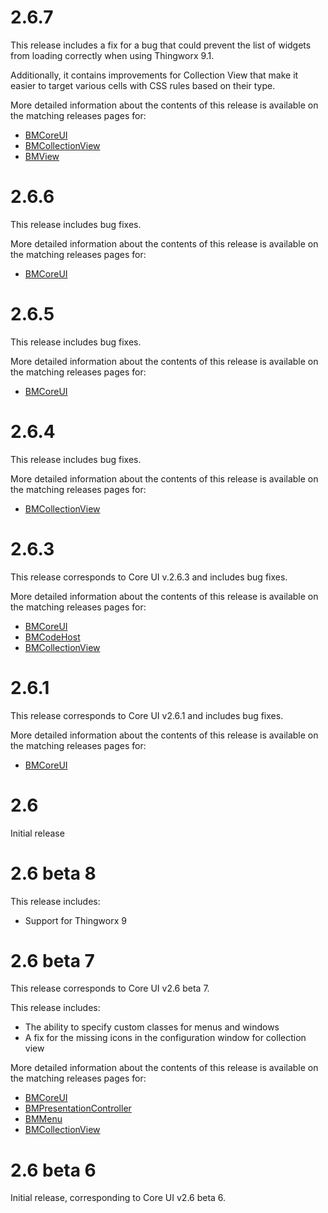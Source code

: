 # 2.6.7

This release includes a fix for a bug that could prevent the list of widgets from loading correctly when using Thingworx 9.1.

Additionally, it contains improvements for Collection View that make it easier to target various cells with CSS rules based on their type.

More detailed information about the contents of this release is available on the matching releases pages for:

 - [BMCoreUI](https://github.com/BogdanMihaiciuc/BMCoreUI/releases/tag/2.6.7)
 - [BMCollectionView](https://github.com/BogdanMihaiciuc/BMCollectionView/releases/tag/2.6.7)
 - [BMView](https://github.com/BogdanMihaiciuc/BMView/releases/tag/2.6.7)

# 2.6.6

This release includes bug fixes.

More detailed information about the contents of this release is available on the matching releases pages for:

 - [BMCoreUI](https://github.com/BogdanMihaiciuc/BMCoreUI/releases/tag/2.6.6)

# 2.6.5

This release includes bug fixes.

More detailed information about the contents of this release is available on the matching releases pages for:

 - [BMCoreUI](https://github.com/BogdanMihaiciuc/BMCollectionView/releases/tag/2.6.5)

# 2.6.4

This release includes bug fixes.

More detailed information about the contents of this release is available on the matching releases pages for:

 - [BMCollectionView](https://github.com/BogdanMihaiciuc/BMCollectionView/releases/tag/2.6.4)

# 2.6.3

This release corresponds to Core UI v.2.6.3 and includes bug fixes.

More detailed information about the contents of this release is available on the matching releases pages for:

 - [BMCoreUI](https://github.com/BogdanMihaiciuc/BMCoreUI/releases/tag/2.6.3)
 - [BMCodeHost](https://github.com/BogdanMihaiciuc/BMMenu/releases/tag/2.6.3)
 - [BMCollectionView](https://github.com/BogdanMihaiciuc/BMCollectionView/releases/tag/2.6.3)

# 2.6.1

This release corresponds to Core UI v2.6.1 and includes bug fixes.

More detailed information about the contents of this release is available on the matching releases pages for:

 - [BMCoreUI](https://github.com/BogdanMihaiciuc/BMCoreUI/releases/tag/2.6.1)

# 2.6

Initial release

# 2.6 beta 8

This release includes:
 - Support for Thingworx 9

# 2.6 beta 7

This release corresponds to Core UI v2.6 beta 7.

This release includes:
 - The ability to specify custom classes for menus and windows
 - A fix for the missing icons in the configuration window for collection view

More detailed information about the contents of this release is available on the matching releases pages for:

 - [BMCoreUI](https://github.com/BogdanMihaiciuc/BMCoreUI/releases/tag/2.6.0-beta.7)
 - [BMPresentationController](https://github.com/BogdanMihaiciuc/BMPresentationController/releases/tag/2.6.0-beta.7)
 - [BMMenu](https://github.com/BogdanMihaiciuc/BMMenu/releases/tag/2.6.0-beta.7)
 - [BMCollectionView](https://github.com/BogdanMihaiciuc/BMCollectionView/releases/tag/2.6.0-beta.7)

# 2.6 beta 6

Initial release, corresponding to Core UI v2.6 beta 6.